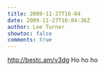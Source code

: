 ```yaml
---
title: 2009-11-27T16-04
date: 2009-11-27T16:04:36Z
author: Lee Turner
showtoc: false
comments: true
---
```


http://bestc.am/v3dg Ho ho ho

